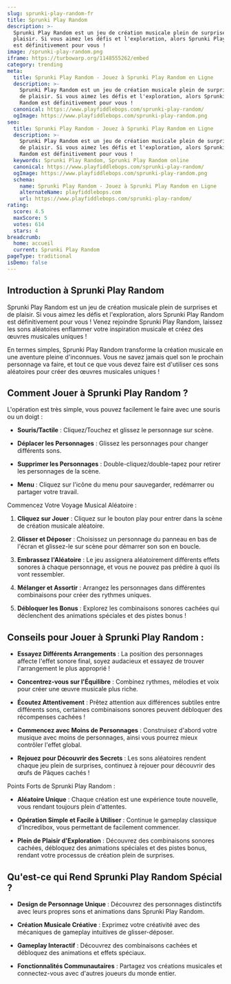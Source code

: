 ```yaml
---
slug: sprunki-play-random-fr
title: Sprunki Play Random
description: >-
  Sprunki Play Random est un jeu de création musicale plein de surprises et de
  plaisir. Si vous aimez les défis et l'exploration, alors Sprunki Play Random
  est définitivement pour vous !
image: /sprunki-play-random.png
iframe: https://turbowarp.org/1148555262/embed
category: trending
meta:
  title: Sprunki Play Random - Jouez à Sprunki Play Random en Ligne
  description: >-
    Sprunki Play Random est un jeu de création musicale plein de surprises et
    de plaisir. Si vous aimez les défis et l'exploration, alors Sprunki Play
    Random est définitivement pour vous !
  canonical: https://www.playfiddlebops.com/sprunki-play-random/
  ogImage: https://www.playfiddlebops.com/sprunki-play-random.png
seo:
  title: Sprunki Play Random - Jouez à Sprunki Play Random en Ligne
  description: >-
    Sprunki Play Random est un jeu de création musicale plein de surprises et
    de plaisir. Si vous aimez les défis et l'exploration, alors Sprunki Play
    Random est définitivement pour vous !
  keywords: Sprunki Play Random, Sprunki Play Random online
  canonical: https://www.playfiddlebops.com/sprunki-play-random/
  ogImage: https://www.playfiddlebops.com/sprunki-play-random.png
  schema:
    name: Sprunki Play Random - Jouez à Sprunki Play Random en Ligne
    alternateName: playfiddlebops.com
    url: https://www.playfiddlebops.com/sprunki-play-random/
rating:
  score: 4.5
  maxScore: 5
  votes: 614
  stars: 4
breadcrumb:
  home: accueil
  current: Sprunki Play Random
pageType: traditional
isDemo: false
---
```


## Introduction à Sprunki Play Random

Sprunki Play Random est un jeu de création musicale plein de surprises et de plaisir. Si vous aimez les défis et l'exploration, alors Sprunki Play Random est définitivement pour vous ! Venez rejoindre Sprunki Play Random, laissez les sons aléatoires enflammer votre inspiration musicale et créez des œuvres musicales uniques !

En termes simples, Sprunki Play Random transforme la création musicale en une aventure pleine d'inconnues. Vous ne savez jamais quel son le prochain personnage va faire, et tout ce que vous devez faire est d'utiliser ces sons aléatoires pour créer des œuvres musicales uniques !

## Comment Jouer à Sprunki Play Random ?

L'opération est très simple, vous pouvez facilement le faire avec une souris ou un doigt :

- **Souris/Tactile** : Cliquez/Touchez et glissez le personnage sur scène.

- **Déplacer les Personnages** : Glissez les personnages pour changer différents sons.

- **Supprimer les Personnages** : Double-cliquez/double-tapez pour retirer les personnages de la scène.

- **Menu** : Cliquez sur l'icône du menu pour sauvegarder, redémarrer ou partager votre travail.

Commencez Votre Voyage Musical Aléatoire :

1. **Cliquez sur Jouer** : Cliquez sur le bouton play pour entrer dans la scène de création musicale aléatoire.

1. **Glisser et Déposer** : Choisissez un personnage du panneau en bas de l'écran et glissez-le sur scène pour démarrer son son en boucle.

1. **Embrassez l'Aléatoire** : Le jeu assignera aléatoirement différents effets sonores à chaque personnage, et vous ne pouvez pas prédire à quoi ils vont ressembler.

1. **Mélanger et Assortir** : Arrangez les personnages dans différentes combinaisons pour créer des rythmes uniques.

1. **Débloquer les Bonus** : Explorez les combinaisons sonores cachées qui déclenchent des animations spéciales et des pistes bonus !

## Conseils pour Jouer à Sprunki Play Random :

- **Essayez Différents Arrangements** : La position des personnages affecte l'effet sonore final, soyez audacieux et essayez de trouver l'arrangement le plus approprié !

- **Concentrez-vous sur l'Équilibre** : Combinez rythmes, mélodies et voix pour créer une œuvre musicale plus riche.

- **Écoutez Attentivement** : Prêtez attention aux différences subtiles entre différents sons, certaines combinaisons sonores peuvent débloquer des récompenses cachées !

- **Commencez avec Moins de Personnages** : Construisez d'abord votre musique avec moins de personnages, ainsi vous pourrez mieux contrôler l'effet global.

- **Rejouez pour Découvrir des Secrets** : Les sons aléatoires rendent chaque jeu plein de surprises, continuez à rejouer pour découvrir des œufs de Pâques cachés !

Points Forts de Sprunki Play Random :

- **Aléatoire Unique** : Chaque création est une expérience toute nouvelle, vous rendant toujours plein d'attentes.

- **Opération Simple et Facile à Utiliser** : Continue le gameplay classique d'Incredibox, vous permettant de facilement commencer.

- **Plein de Plaisir d'Exploration** : Découvrez des combinaisons sonores cachées, débloquez des animations spéciales et des pistes bonus, rendant votre processus de création plein de surprises.

## Qu'est-ce qui Rend Sprunki Play Random Spécial ?

- **Design de Personnage Unique** : Découvrez des personnages distinctifs avec leurs propres sons et animations dans Sprunki Play Random.

- **Création Musicale Créative** : Exprimez votre créativité avec des mécaniques de gameplay intuitives de glisser-déposer.

- **Gameplay Interactif** : Découvrez des combinaisons cachées et débloquez des animations et effets spéciaux.

- **Fonctionnalités Communautaires** : Partagez vos créations musicales et connectez-vous avec d'autres joueurs du monde entier.